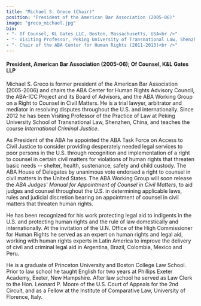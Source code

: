 ```yaml
---
title: "Michael S. Greco (Chair)"
position: "President of the American Bar Association (2005-06)"
image: "greco_michael.jpg"
bio:
- "- Of Counsel, KL Gates LLC, Boston, Massachusetts, USA<br />"
- "- Visiting Professor, Peking University of Transnational Law, Shenzhen, China<br />"
- "- Chair of the ABA Center for Human Rights (2011-2013)<br />"
---
```

#### President, American Bar Association (2005-06); Of Counsel, K&L Gates LLP
Michael S. Greco is former president of the American Bar Association (2005-2006) and chairs the ABA Center for Human Rights Advisory Council, the ABA-ICC Project and its Board of Advisors, and the ABA Working Group on a Right to Counsel in Civil Matters. He is a trial lawyer, arbitrator and mediator in resolving disputes throughout the U.S. and internationally. Since 2012 he has been Visiting Professor of the Practice of Law at Peking University School of Transnational Law, Shenzhen, China, and teaches the course _International Criminal Justice_.

As President of the ABA he appointed the ABA Task Force on Access to Civil Justice to consider providing desperately needed legal services to poor persons in the U.S. through recognition and implementation of a right to counsel in certain civil matters for violations of human rights that threaten basic needs -- shelter, health, sustenance, safety and child custody. The ABA House of Delegates by unanimous vote endorsed a right to counsel in civil matters in the United States. The ABA Working Group will soon release the _ABA Judges' Manual for Appointment of Counsel in Civil Matters_, to aid judges and counsel throughout the U.S. in determining applicable laws, rules and judicial discretion bearing on appointment of counsel in civil matters that threaten human rights.

He has been recognized for his work protecting legal aid to indigents in the U.S. and protecting human rights and the rule of law domestically and internationally. At the invitation of the U.N. Office of the High Commissioner for Human Rights he served as an expert on human rights and legal aid, working with human rights experts in Latin America to improve the delivery of civil and criminal legal aid in Argentina, Brazil, Colombia, Mexico and Peru.

He is a graduate of Princeton University and Boston College Law School. Prior to law school he taught English for two years at Phillips Exeter Academy, Exeter, New Hampshire. After law school he served as Law Clerk to the Hon. Leonard P. Moore of the U.S. Court of Appeals for the 2nd Circuit, and as a Fellow at the Institute of Comparative Law, University of Florence, Italy.
